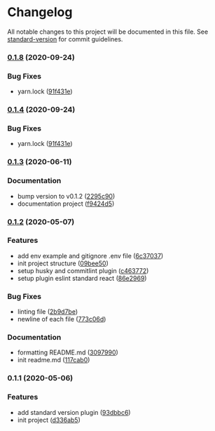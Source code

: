 # Changelog

All notable changes to this project will be documented in this file. See [standard-version](https://github.com/conventional-changelog/standard-version) for commit guidelines.

### [0.1.8](https://github.com/hendri1/react-boilerplate/compare/v0.1.7...v0.1.8) (2020-09-24)


### Bug Fixes

* yarn.lock ([91f431e](https://github.com/hendri1/react-boilerplate/commit/91f431edb75979de7d47fb4b51aa57258888e91c))

### [0.1.4](https://github.com/hendri1/react-boilerplate/compare/v0.1.7...v0.1.4) (2020-09-24)


### Bug Fixes

* yarn.lock ([91f431e](https://github.com/hendri1/react-boilerplate/commit/91f431edb75979de7d47fb4b51aa57258888e91c))

### [0.1.3](https://github.com/hendri1/react-boilerplate/compare/v0.1.2...v0.1.3) (2020-06-11)


### Documentation

* bump version to v0.1.2 ([2295c90](https://github.com/hendri1/react-boilerplate/commit/2295c903b9ffeba28bb58d5c7b5d46e6666ce650))
* documentation project ([f9424d5](https://github.com/hendri1/react-boilerplate/commit/f9424d573106e8876f76ae937341ad94ef8a7ee3))

### [0.1.2](https://github.com/hendri1/react-boilerplate/compare/v0.1.1...v0.1.2) (2020-05-07)


### Features

* add env example and gitignore .env file ([6c37037](https://github.com/hendri1/react-boilerplate/commit/6c370374035c256d09203e5c34c9d7ce71430442))
* init project structure ([09bee50](https://github.com/hendri1/react-boilerplate/commit/09bee509d414aa8d4e78c22dd519677c76f39037))
* setup husky and commitlint plugin ([c463772](https://github.com/hendri1/react-boilerplate/commit/c4637728e7db6c1e49472fb388b75f443fc3edfe))
* setup plugin eslint standard react ([86e2969](https://github.com/hendri1/react-boilerplate/commit/86e29697293e7833d592c00f9a646a934c8e0e17))


### Bug Fixes

* linting file ([2b9d7be](https://github.com/hendri1/react-boilerplate/commit/2b9d7bebab75e56eb77331c08735dc9b808c5303))
* newline of each file ([773c06d](https://github.com/hendri1/react-boilerplate/commit/773c06dfbce8988de8645ae6dc305f65b00f4995))


### Documentation

* formatting README.md ([3097990](https://github.com/hendri1/react-boilerplate/commit/309799048236a53ff688b69375bf7aa0a3e01d9e))
* init readme.md ([117cab0](https://github.com/hendri1/react-boilerplate/commit/117cab094a6c22adeb3a2a28773b146885dcbea1))

### 0.1.1 (2020-05-06)


### Features

* add standard version plugin ([93dbbc6](https://github.com/hendri1/react-boilerplate/commit/93dbbc65c45652914911d46d6cf76c2f1a3b269b))
* init project ([d336ab5](https://github.com/hendri1/react-boilerplate/commit/d336ab523a4f5300156465eb0eda7d4e55e14662))
